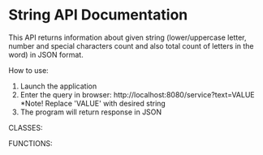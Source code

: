 # String API Documentation

This API returns information about given string (lower/uppercase letter, number and special characters count and also total count of letters in the word) in JSON format.

How to use:
1. Launch the application
2. Enter the query in browser: http://localhost:8080/service?text=VALUE 
      *Note! Replace 'VALUE' with desired string
3. The program will return response in JSON

CLASSES:

FUNCTIONS:

